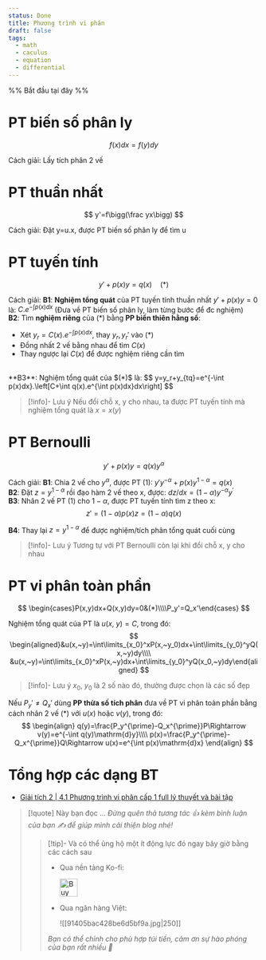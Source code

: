 ```yaml
---
status: Done
title: Phương trình vi phân
draft: false
tags:
  - math
  - caculus
  - equation
  - differential
---
```

%% Bắt đầu tại đây %%
# PT biến số phân ly
$$
f(x)dx=f(y)dy
$$

Cách giải: Lấy tích phân 2 vế

# PT thuần nhất
$$
y'=f\bigg(\frac yx\bigg)
$$

Cách giải: Đặt y=u.x, được PT biến số phân ly để tìm u

# PT tuyến tính
$$
y'+p(x)y=q(x)\quad(*)
$$

Cách giải:
**B1**: **Nghiệm tổng quát** của PT tuyến tính thuần nhất $y'+p(x)y=0$ là: $C.e^{-\int p(x)dx}$ (Đưa về PT biến số phân ly, làm từng bước để đc nghiệm)
<br>
**B2**: Tìm **nghiệm riêng** của $(*)$ bằng **PP biến thiên hằng số**:
- Xét $y_r=C(x).e^{-\int p(x)dx}$, thay $y_r, y_r'$ vào $(*)$
- Đồng nhất 2 vế bằng nhau để tìm $C(x)$
- Thay ngược lại $C(x)$ để được nghiệm riêng cần tìm
<br>
**B3**: Nghiệm tổng quát của $(*)$ là:
$$
y=y_r+y_{tq}=e^{-\int p(x)dx}.\left[C+\int q(x).e^{\int p(x)dx}dx\right]
$$

> [!info]- Lưu ý
> Nếu đổi chỗ x, y cho nhau, ta được PT tuyến tính mà nghiệm tổng quát là $x=x(y)$

# PT Bernoulli
$$
y'+p(x)y=q(x)y^\alpha
$$

Cách giải:
**B1**: Chia 2 vế cho $y^\alpha$, được PT (1): $y'y^{-\alpha}+p(x)y^{1-\alpha}=q(x)$
<br>
**B2**: Đặt $z=y^{1-\alpha}$ rồi đạo hàm 2 vế theo x, được: $dz/dx=(1-\alpha)y^{-\alpha}y^{\prime}$
<br>
**B3**: Nhân 2 vế PT (1) cho $1-\alpha$, được PT tuyến tính tìm z theo x:
$$
z'=(1-\alpha)p(x)z=(1-\alpha)q(x)
$$

**B4**: Thay lại $z=y^{1-\alpha}$ để được nghiệm/tích phân tổng quát cuối cùng

> [!info]- Lưu ý
> Tương tự với PT Bernoulli còn lại khi đổi chỗ x, y cho nhau

# PT vi phân toàn phần
$$
\begin{cases}P(x,y)dx+Q(x,y)dy=0&(*)\\\\P_y'=Q_x'\end{cases}
$$

Nghiệm tổng quát của PT là $u(x,~y)=C$, trong đó:
$$
\begin{aligned}&u(x,~y)=\int\limits_{x_0}^xP(x,~y_0)dx+\int\limits_{y_0}^yQ(x,~y)dy\\\\
&u(x,~y)=\int\limits_{x_0}^xP(x,~y)dx+\int\limits_{y_0}^yQ(x_0,~y)dy\end{aligned}
$$

> [!info]- Lưu ý
> $x_0,~y_0$ là 2 số nào đó, thường được chọn là các số đẹp

Nếu $P_y'\ne Q_x'$ dùng **PP thừa số tích phân** đưa về PT vi phân toàn phần bằng cách nhân 2 vế $(*)$ với $u(x)$ hoặc $v(y)$, trong đó: 
$$
\begin{align}
q(y)=\frac{P_y^{\prime}-Q_x^{\prime}}P\Rightarrow v(y)=e^{-\int q(y)\mathrm{d}y}\\\\
p(x)=\frac{P_y^{\prime}-Q_x^{\prime}}Q\Rightarrow u(x)=e^{\int p(x)\mathrm{d}x}
\end{align}
$$

# Tổng hợp các dạng BT
- [Giải tích 2 | 4.1 Phương trình vi phân cấp 1 full lý thuyết và bài tập](https://youtu.be/bIdeJwv2azw?si=O1fYZGdwVT_BGHoe)

> [!quote] Này bạn đọc ...
> *Đừng quên thả tương tác 👍 kèm bình luận của bạn ✍️ để giúp mình cải thiện blog nhé!* 
> > [!tip]- Và có thể ủng hộ một ít động lực đó ngay bây giờ bằng các cách sau
> > - Qua nền tảng Ko-fi:
> > 
> >   <a href='https://ko-fi.com/M4M111S8CI' target='_blank'><img height='36' style='border:0px;height:36px;' src='https://storage.ko-fi.com/cdn/kofi3.png?v=3' border='0' alt='Buy Me a Coffee at ko-fi.com' /></a>
> > - Qua ngân hàng Việt:
> >   
> >   ![[91405bac428be6d5bf9a.jpg|250]]
> > 
> > *Bạn có thể chỉnh cho phù hợp túi tiền, cảm ơn sự hào phóng của bạn rất nhiều 🥰*